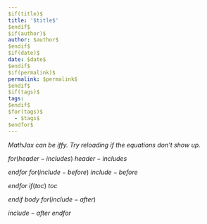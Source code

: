 ```yaml
---
$if(title)$
title: '$title$'
$endif$
$if(author)$
author: $author$
$endif$
$if(date)$
date: $date$
$endif$
$if(permalink)$
permalink: $permalink$
$endif$
$if(tags)$
tags:
$endif$
$for(tags)$
  - $tags$
$endfor$
---
```


<script type="text/x-mathjax-config">
MathJax.Hub.Config({
  TeX: { equationNumbers: {autoNumber: "AMS"} },
  tex2jax: {inlineMath: [['$$','$$'], ['\\(','\\)']]}
});
</script>
<script src='https://cdn.mathjax.org/mathjax/latest/MathJax.js?config=TeX-AMS-MML_HTMLorMML' type='text/javascript'>
</script>

*MathJax can be iffy. Try reloading if the equations don't show up.*

$for(header-includes)$
$header-includes$

$endfor$
$for(include-before)$
$include-before$

$endfor$
$if(toc)$
$toc$

$endif$
$body$
$for(include-after)$

$include-after$
$endfor$


